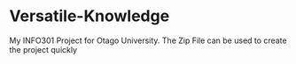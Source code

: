 # Versatile-Knowledge
My INFO301 Project for Otago University. 
The Zip File can be used to create the project quickly
